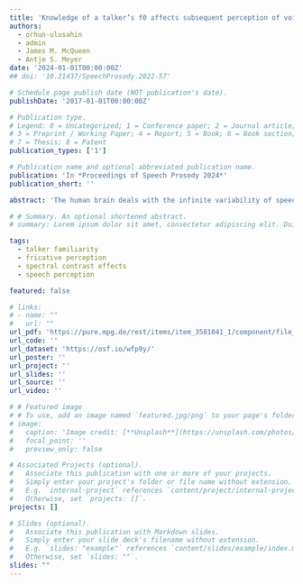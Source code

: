 ```yaml
---
title: 'Knowledge of a talker’s f0 affects subsequent perception of voiceless fricatives'
authors:
  - orhun-ulusahin
  - admin
  - James M. McQueen
  - Antje S. Meyer
date: '2024-01-01T00:00:00Z'
## doi: '10.21437/SpeechProsody.2022-57'

# Schedule page publish date (NOT publication's date).
publishDate: '2017-01-01T00:00:00Z'

# Publication type.
# Legend: 0 = Uncategorized; 1 = Conference paper; 2 = Journal article;
# 3 = Preprint / Working Paper; 4 = Report; 5 = Book; 6 = Book section;
# 7 = Thesis; 8 = Patent
publication_types: ['1']

# Publication name and optional abbreviated publication name.
publication: 'In *Proceedings of Speech Prosody 2024*'
publication_short: ''

abstract: 'The human brain deals with the infinite variability of speech through multiple mechanisms. Some of them rely solely on information in the speech input (i.e., signal-driven) whereas some rely on linguistic or real-world knowledge (i.e., knowledge-driven). Many signal-driven perceptual processes rely on the enhancement of acoustic differences between incoming speech sounds, producing contrastive adjustments. For instance, when an ambiguous voiceless fricative is preceded by a high fundamental frequency (f0) sentence, the fricative is perceived as having lower a spectral center of gravity (CoG). However, it is not clear whether knowledge of a talker’s typical f0 can lead to similar contrastive effects. This study investigated a possible talker f0 effect on fricative CoG perception. In the exposure phase, two groups of participants (N=16 each) heard the same talker at high or low f0 for 20 minutes. Later, in the test phase, participants rated fixed-f0 /?ɔk/ tokens as being /sɔk/ (i.e., high CoG) or /ʃɔk/ (i.e., low CoG), where /?/ represents a fricative from a 5-step /s/-/ʃ/ continuum. Surprisingly, our data revealed an assimilatory effect of talker f0 on fricative CoG perception whereby hearing high f0 biased perception towards high CoG. Thus, we demonstrated that talker f0 information affects fricative CoG perception.'

# # Summary. An optional shortened abstract.
# summary: Lorem ipsum dolor sit amet, consectetur adipiscing elit. Duis posuere tellus ac convallis placerat. Proin tincidunt magna sed ex sollicitudin condimentum.

tags:
  - talker familiarity
  - fricative perception
  - spectral contrast effects
  - speech perception

featured: false

# links:
# - name: ""
#   url: ""
url_pdf: 'https://pure.mpg.de/rest/items/item_3581041_1/component/file_3581042/content'
url_code: ''
url_dataset: 'https://osf.io/wfp9y/'
url_poster: ''
url_project: ''
url_slides: ''
url_source: ''
url_video: ''

# # Featured image
# # To use, add an image named `featured.jpg/png` to your page's folder.
# image:
#   caption: 'Image credit: [**Unsplash**](https://unsplash.com/photos/pLCdAaMFLTE)'
#   focal_point: ''
#   preview_only: false

# Associated Projects (optional).
#   Associate this publication with one or more of your projects.
#   Simply enter your project's folder or file name without extension.
#   E.g. `internal-project` references `content/project/internal-project/index.md`.
#   Otherwise, set `projects: []`.
projects: []

# Slides (optional).
#   Associate this publication with Markdown slides.
#   Simply enter your slide deck's filename without extension.
#   E.g. `slides: "example"` references `content/slides/example/index.md`.
#   Otherwise, set `slides: ""`.
slides: ""
---
```


<!-- {{% callout note %}}
Click the _Cite_ button above to demo the feature to enable visitors to import publication metadata into their reference management software.
{{% /callout %}}

Supplementary notes can be added here, including [code and math](https://wowchemy.com/docs/content/writing-markdown-latex/). -->
